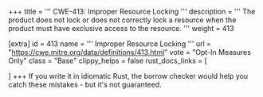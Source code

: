 +++
title = '''
CWE-413: Improper Resource Locking
'''
description	= '''
The product does not lock or does not correctly lock a resource when the product must have exclusive access to the resource.
'''
weight = 413

[extra]
id = 413
name = '''
Improper Resource Locking
'''
url = "https://cwe.mitre.org/data/definitions/413.html"
vote = "Opt-In Measures Only"
class = "Base"
clippy_helps = false
rust_docs_links = [
	
]
+++
If you write it in idiomatic Rust, the borrow checker would help you catch these mistakes - but it's not guaranteed.